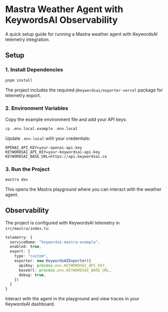 # Mastra Weather Agent with KeywordsAI Observability

A quick setup guide for running a Mastra weather agent with KeywordsAI telemetry integration.

## Setup

### 1. Install Dependencies

```bash
pnpm install
```

The project includes the required `@keywordsai/exporter-vercel` package for telemetry export.

### 2. Environment Variables

Copy the example environment file and add your API keys:

```bash
cp .env.local.example .env.local
```

Update `.env.local` with your credentials:

```env
OPENAI_API_KEY=your-openai-api-key
KEYWORDSAI_API_KEY=your-keywordsai-api-key
KEYWORDSAI_BASE_URL=https://api.keywordsai.co
```

### 3. Run the Project

```bash
mastra dev
```

This opens the Mastra playground where you can interact with the weather agent.

## Observability

The project is configured with KeywordsAI telemetry in `src/mastra/index.ts`:

```typescript
telemetry: {
  serviceName: "keywordai-mastra-example",
  enabled: true,
  export: {
    type: "custom",
    exporter: new KeywordsAIExporter({
      apiKey: process.env.KEYWORDSAI_API_KEY,
      baseUrl: process.env.KEYWORDSAI_BASE_URL,
      debug: true,
    })
  }
}
```

Interact with the agent in the playground and view traces in your KeywordsAI dashboard. 